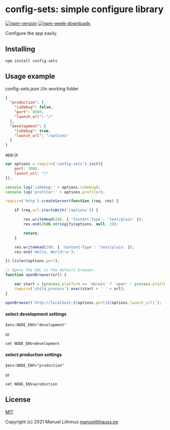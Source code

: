 # config-sets: simple configure library

[![npm-version](https://badgen.net/npm/v/config-sets)](https://www.npmjs.com/package/config-sets)
[![npm-week-downloads](https://badgen.net/npm/dw/config-sets)](https://www.npmjs.com/package/config-sets)

Configure the app easily.

## Installing

`npm install config-sets`

## Usage example

config-sets.json      //in working folder

```json
{
  "production": {
    "isDebug": false,
    "port": 8080,
    "launch_url": "/"
  },
  "development": {
    "isDebug": true,
    "launch_url": "/options"
  }
}
```

app.js

```js
var options = require('config-sets').init({
    port: 3000,
    launch_url: "/"
});

console.log('isDebug:' + options.isDebug);
console.log('profiler:' + options.profiler);

require('http').createServer(function (req, res) {

    if (req.url.startsWith('/options')) {

        res.writeHead(200, { 'Content-Type': 'text/plain' });
        res.end(JSON.stringify(options, null, 2));

        return;
    }

    res.writeHead(200, { 'Content-Type': 'text/plain' });
    res.end('Hello, World!\n');

}).listen(options.port);

// Opens the URL in the default browser.
function openBrowser(url) {

    var start = (process.platform == 'darwin' ? 'open' : process.platform == 'win32' ? 'start' : 'xdg-open');
    require('child_process').exec(start + ' ' + url);
}

openBrowser(`http://localhost:${options.port}${options.launch_url}`);
```
#### select development settings

```console
$env:NODE_ENV="development"
```

or

```console
set NODE_ENV=development
```
#### select production settings

```console
$env:NODE_ENV="production"
```

or

```console
set NODE_ENV=production
```


## License

[MIT](LICENSE)

Copyright (c) 2021 Manuel L&otilde;hmus <manuel@hauss.ee>


